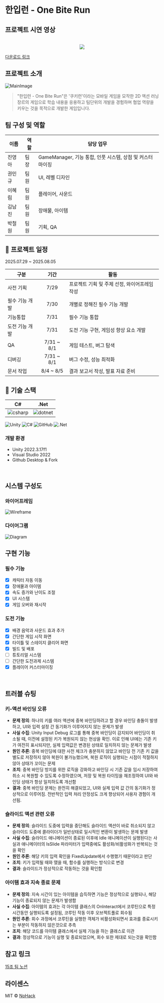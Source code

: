 # 한입런 - One Bite Run
## 프로젝트 시연 영상

<p align="center">
<br>
  <img src="./Images/Playing.gif">
  <br>
</p> 

[다운로드 링크](https://drive.google.com/file/d/1YCu0z-anBrh_Yl_19_bdSpgRX3Ym9Xmf/view?usp=sharing)

## 프로젝트 소개
![MainImage]
> "한입런 - One Bite Run"은 '쿠키런'이라는 모바일 게임을 모작한 2D 액션 러닝 장르의 게임으로 학습 내용을 응용하고 팀단위의 개발을 경험하며 협업 역량을 키우는 것을 목적으로 개발한 게임입니다.
## 팀 구성 및 역할

| 이름 | 역할 | 담당 업무 |
| --- | --- | --- |
| 진영아 | 팀장 | GameManager, 기능 통합, 인풋 시스템, 상점 및 커스터마이징 |
| 권민규 | 팀원 | UI, 레벨 디자인 |
| 이혜림 | 팀원 | 플레이어, 사운드 |
| 김남진 | 팀원 | 장애물, 아이템 |
| 박철원 | 팀원 | 기획, QA |

## 📆 프로젝트 일정

2025.07.29 ~ 2025.08.05

| 구분 | 기간 | 활동 |
| --- | :---: | --- |
| 사전 기획 | 7/29 | 프로젝트 기획 및 주제 선정, 와이어프레임 작성 |
| 필수 기능 개발 | 7/30 | 개별로 정해진 필수 기능 개발 |
| 기능통합 | 7/31 | 필수 기능 통합 |
| 도전 기능 개발 | 7/31 | 도전 기능 구현, 게임성 향상 요소 개발 |
| QA | 7/31 ~ 8/1 | 게임 테스트, 버그 탐색 |
| 디버깅 | 7/31 ~ 8/1 | 버그 수정, 성능 최적화 |
| 문서 작업 | 8/4 ~ 8/5 | 결과 보고서 작성, 발표 자료 준비 |

## 🔧 기술 스택
| C# | .Net |
| :--------: | :--------: |
|   ![csharp]    |   ![dotnet]    |

![Unity](https://img.shields.io/badge/unity-%23000000.svg?style=for-the-badge&logo=unity&logoColor=white)
![C#](https://img.shields.io/badge/c%23-%23239120.svg?style=for-the-badge&logo=csharp&logoColor=white)
![GitHub](https://img.shields.io/badge/github-%23121011.svg?style=for-the-badge&logo=github&logoColor=white)
![.Net](https://img.shields.io/badge/.NET-5C2D91?style=for-the-badge&logo=.net&logoColor=white)

### 개발 환경
- Unity 2022.3.17f1
- Visual Studio 2022
- Github Desktop & Fork

<br>

## 시스템 구성도

### 와이어프레임
![Wireframe]
<br>

### 다이어그램
![Diagram]
<br>

## 구현 기능

### 필수 기능
- [x] 캐릭터 자동 이동
- [x] 장애물과 아이템
- [x] 속도 증가와 난이도 조절
- [x] UI 시스템
- [x] 게임 오버와 재시작

### 도전 기능
- [x] 배경 음악과 사운드 효과 추가
- [x] 간단한 게임 시작 화면
- [x] 타이틀 및 스테이지 클리어 화면
- [x] 빌드 및 배포
- [ ] 튜토리얼 시스템
- [ ] 간단한 도전과제 시스템
- [x] 플레이어 커스터마이징

<br>

## 트러블 슈팅
### 키-액션 바인딩 오류
- **문제 정의**: 하나의 키를 여러 액션에 중복 바인딩하려고 할 경우 바인딩 충돌이 발생하고, UI와 입력 설정 간 동기화가 이루어지지 않는 문제가 발생
- **사실 수집**: Unity Input Debug 로그를 통해 중복 바인딩이 감지되어 바인딩이 취소될 때, 이전에 설정된 키가 복원되지 않는 현상을 확인. 이로 인해 UI에는 기존 키가 여전히 표시되지만, 실제 입력값은 변경된 상태로 일치하지 않는 문제가 발생
- **원인 추론**: 중복 바인딩에 대한 사전 체크가 충분하지 않았고 바인딩 전 기존 키 값을 별도로 저장하지 않아 복원이 불가능했으며, 복원 로직이 실행되는 시점이 적절하지 않아 상태가 꼬이는 문제
- **조치**: 중복 바인딩 방지를 위한 로직을 강화하고 바인딩 시 기존 값을 임시 저장하여 취소 시 복원할 수 있도록 수정하였으며, 저장 및 복원 타이밍을 재조정하여 UI와 바인딩 상태가 항상 일치하도록 개선함
- **결과**: 중복 바인딩 문제는 완전히 해결되었고, UI와 실제 입력 값 간의 동기화가 정상적으로 이루어짐. 전반적인 입력 처리 안정성도 크게 향상되어 사용자 경험이 개선됨.

### 슬라이드 액션 관련 오류
- **문제 정의**: 슬라이드 도중에 입력을 중단해도 슬라이드 액션이 바로 취소되지 않고 슬라이드 도중에 콜라이더가 일반상태로 일시적인 변환이 발생하는 문제 발생
- **사실 수집**: 슬라이드 애니메이션이 종료된 이후에 Idle 애니메이션이 실행된다는 사실과 애니메이터의 IsSlide 파라미터가 입력중에도 활성화/비활성화가 반복되는 것을 확인
- **원인 추론**: 해당 키의 입력 확인을 FixedUpdate에서 수행했기 때문이라고 판단
- **조치**: 키가 입력될 때와 땠을 때, 함수를 실행하는 방식으로 변경
- **결과**: 슬라이드가 정상적으로 작동하는 것을 확인함

### 아이템 효과 지속 종료 문제
- **문제 정의**: 지속 시간이 있는 아이템을 습득하면 기능은 정상적으로 실행되나, 해당 기능이 종료되지 않는 문제가 발생함
- **사실 수집**: 아이템의 효과는 각 아이템 클래스의 OnInteract에서 코루틴으로 특정 시간동안 실행되도록 설정됨, 코루틴 작동 이후 오브젝트풀로 회수됨 
- **원인 추론**: 회수 과정에서 코루틴을 실행한 객체가 비활성화되면서 효과를 종료시키는 부분이 작동하지 않은것으로 추측
- **조치**: 해당 코드를 아이템 클래스에서 실제 기능을 하는 클래스로 이관
- **결과**: 정상적으로 기능이 실행 및 종료되었으며, 회수 또한 제대로 되는것을 확인함

## 참고 링크
[15조 팀 노션](https://www.notion.so/teamsparta/15-15-2382dc3ef51481158a4cf3fb768427bc)

## 라이센스

MIT &copy; [NoHack](mailto:lbjp114@gmail.com)

<!-- Stack Icon Refernces -->

[csharp]: /Images/Csharp.png
[dotnet]: /Images/Dotnet.png
[WireFrame]: /Images/WireFrame.png
[BrainStorming]: /Images/BrainStorming.png
[Diagram]: /Images/Diagram.png
[MainImage]: /Images/MainImage.PNG

